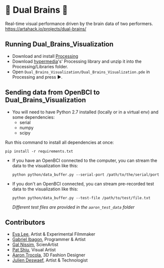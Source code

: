 # 🧠 Dual Brains 🧠

Real-time visual performance driven by the brain data of two performers.  
https://artahack.io/projects/dual-brains/

## Running Dual_Brains_Visualization

 - Download and install [Processing](https://processing.org/)
 - Download [hypermedia](https://ubaa.net/shared/processing/udp/)'s' Processing library and unzip it into the Processing/Libraries folder.
 - Open `Dual_Brains_Visualization/Dual_Brains_Visualization.pde` in Processing and press ▶️.

## Sending data from OpenBCI to Dual_Brains_Visualization

 - You will need to have Python 2.7 installed (locally or in a virtual env) and some dependencies:
    - serial
    - numpy
    - scipy

  Run this command to install all dependencies at once:

  ```pip install -r requirements.txt```

- If you have an OpenBCI connected to the computer, you can stream the data to the visualization like this:

  ```python python/data_buffer.py --serial-port /path/to/the/serial/port```

- If you don't an OpenBCI connected, you can stream pre-recorded test data to the visualization like this:

  ```python python/data_buffer.py --test-file /path/to/test/file.txt```

  *Different test files are provided in the `aaron_test_data` folder*

## Contributors
 - [Eva Lee](http://www.evaleestudio.com/), Artist & Experimental Filmmaker
 - [Gabriel Ibagon](https://github.com/gabrielibagon), Programmer & Artist
 - [Gal Nissim](https://www.galnissim.com/), ScienArtist
 - [Pat Shiu](http://patshiu.com/), Visual Artist
 - [Aaron Trocola](http://threeformfashion.com/), 3D Fashion Designer
 - [Julien Deswaef](https://xuv.be), Artist & Technologist
